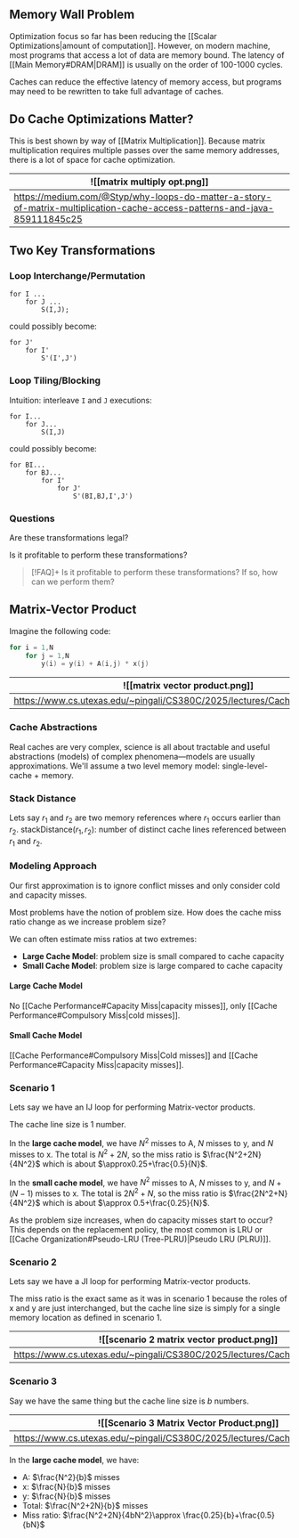 ## Memory Wall Problem

Optimization focus so far has been reducing the [[Scalar Optimizations|amount of computation]]. However, on modern machine, most programs that access a lot of data are memory bound. The latency of [[Main Memory#DRAM|DRAM]] is usually on the order of 100-1000 cycles.

Caches can reduce the effective latency of memory access, but programs may need to be rewritten to take full advantage of caches. 

## Do Cache Optimizations Matter?

This is best shown by way of [[Matrix Multiplication]]. Because matrix multiplication requires multiple passes over the same memory addresses, there is a lot of space for cache optimization.

| ![[matrix multiply opt.png]]                                                                                              |
| ------------------------------------------------------------------------------------------------------------------------- |
| https://medium.com/@Styp/why-loops-do-matter-a-story-of-matrix-multiplication-cache-access-patterns-and-java-859111845c25 |

## Two Key Transformations

### Loop Interchange/Permutation

```pseudocode
for I ...
	for J ...
		S(I,J);
```

could possibly become:

```pseudocode
for J'
	for I'
		S'(I',J')
```

### Loop Tiling/Blocking

Intuition: interleave `I` and `J` executions:

```pseudocode
for I...
	for J...
		S(I,J)
```

could possibly become:

```pseudocode
for BI...
	for BJ...
		for I'
			for J'
				S'(BI,BJ,I',J')
```

### Questions

Are these transformations legal?

Is it profitable to perform these transformations?

> [!FAQ]+ Is it profitable to perform these transformations?
> If so, how can we perform them?


## Matrix-Vector Product

Imagine the following code:

```c
for i = 1,N
	for j = 1,N
		y(i) = y(i) + A(i,j) * x(j)
```


| ![[matrix vector product.png]]                                       |
| -------------------------------------------------------------------------- |
| https://www.cs.utexas.edu/~pingali/CS380C/2025/lectures/Cache%20Models.pdf |

### Cache Abstractions

Real caches are very complex, science is all about tractable and useful abstractions (models) of complex phenomena—models are usually approximations. We'll assume a two level memory model: single-level-cache + memory.

### Stack Distance

Lets say $r_{1}$ and $r_{2}$ are two memory references where $r_{1}$ occurs earlier than $r_{2}$. $\text{stackDistance}(r_{1},r_{2})$: number of distinct cache lines referenced between $r_{1}$ and $r_{2}$. 

### Modeling Approach

Our first approximation is to ignore conflict misses and only consider cold and capacity misses.

Most problems have the notion of problem size. How does the cache miss ratio change as we increase problem size?

We can often estimate miss ratios at two extremes:
- **Large Cache Model**: problem size is small compared to cache capacity
- **Small Cache Model**: problem size is large compared to cache capacity

#### Large Cache Model

No [[Cache Performance#Capacity Miss|capacity misses]], only [[Cache Performance#Compulsory Miss|cold misses]]. 

#### Small Cache Model

[[Cache Performance#Compulsory Miss|Cold misses]] and [[Cache Performance#Capacity Miss|capacity misses]].

### Scenario 1

Lets say we have an IJ loop for performing Matrix-vector products.

The cache line size is 1 number. 

In the **large cache model**, we have $N^2$ misses to A, $N$ misses to y, and $N$ misses to x. The total is $N^2+2N$, so the miss ratio is $\frac{N^2+2N}{4N^2}$ which is about $\approx0.25+\frac{0.5}{N}$.

In the **small cache model**, we have $N^2$ misses to A, $N$ misses to y, and $N+(N-1)$ misses to x. The total is $2N^2+N$, so the miss ratio is $\frac{2N^2+N}{4N^2}$ which is about $\approx 0.5+\frac{0.25}{N}$.

As the problem size increases, when do capacity misses start to occur? This depends on the replacement policy, the most common is LRU or [[Cache Organization#Pseudo-LRU (Tree-PLRU)|Pseudo LRU (PLRU)]].

### Scenario 2

Lets say we have a JI loop for performing Matrix-vector products.

The miss ratio is the exact same as it was in scenario 1 because the roles of x and y are just interchanged, but the cache line size is simply for a single memory location as defined in scenario 1.

| ![[scenario 2 matrix vector product.png]]                                  |
| -------------------------------------------------------------------------- |
| https://www.cs.utexas.edu/~pingali/CS380C/2025/lectures/Cache%20Models.pdf |


### Scenario 3

Say we have the same thing but the cache line size is $b$ numbers. 


| ![[Scenario 3 Matrix Vector Product.png]]                                       |     |
| -------------------------------------------------------------------------- | --- |
| https://www.cs.utexas.edu/~pingali/CS380C/2025/lectures/Cache%20Models.pdf |     |


In the **large cache model**, we have:
- A: $\frac{N^2}{b}$ misses
- x: $\frac{N}{b}$ misses
- y: $\frac{N}{b}$ misses
- Total: $\frac{N^2+2N}{b}$ misses
- Miss ratio: $\frac{N^2+2N}{4bN^2}\approx \frac{0.25}{b}+\frac{0.5}{bN}$
